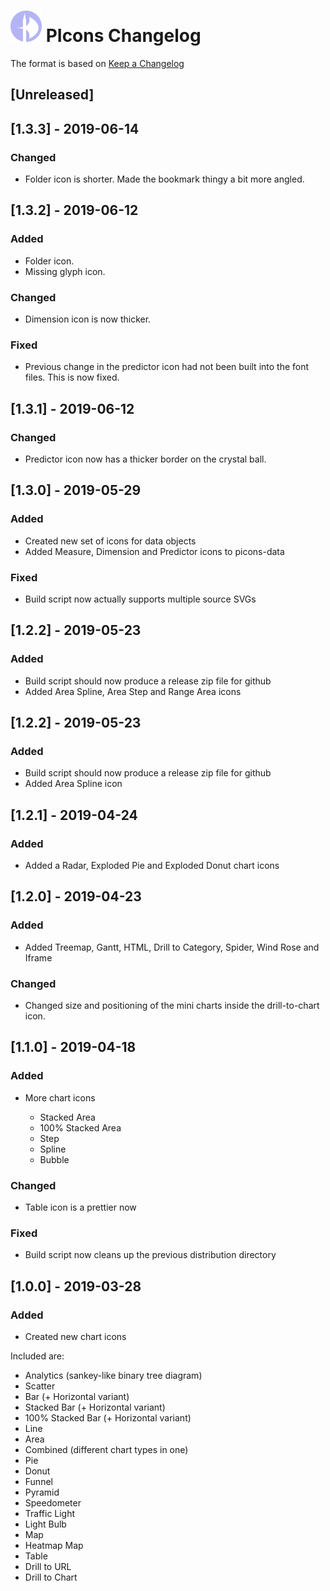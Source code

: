 # ![PIcons Logo](images/picons-logo-small.png) PIcons Changelog

The format is based on [Keep a Changelog](https://keepachangelog.com/en/1.0.0/)

## [Unreleased]

## [1.3.3] - 2019-06-14
### Changed
- Folder icon is shorter. Made the bookmark thingy a bit more angled.

## [1.3.2] - 2019-06-12
### Added
- Folder icon.
- Missing glyph icon.

### Changed
- Dimension icon is now thicker.

### Fixed
- Previous change in the predictor icon had not been built into the font files. This is now fixed.

## [1.3.1] - 2019-06-12
### Changed
- Predictor icon now has a thicker border on the crystal ball.

## [1.3.0] - 2019-05-29
### Added
- Created new set of icons for data objects
- Added Measure, Dimension and Predictor icons to picons-data

### Fixed
- Build script now actually supports multiple source SVGs

## [1.2.2] - 2019-05-23
### Added
- Build script should now produce a release zip file for github
- Added Area Spline, Area Step and Range Area icons


## [1.2.2] - 2019-05-23
### Added
- Build script should now produce a release zip file for github
- Added Area Spline icon

## [1.2.1] - 2019-04-24
### Added
- Added a Radar, Exploded Pie and Exploded Donut chart icons

## [1.2.0] - 2019-04-23
### Added
- Added Treemap, Gantt, HTML, Drill to Category, Spider, Wind Rose and Iframe

### Changed
- Changed size and positioning of the mini charts inside the drill-to-chart icon.

## [1.1.0] - 2019-04-18
### Added
- More chart icons

  * Stacked Area
  * 100% Stacked Area
  * Step
  * Spline
  * Bubble

### Changed
- Table icon is a prettier now

### Fixed
- Build script now cleans up the previous distribution directory

## [1.0.0] - 2019-03-28
### Added
- Created new chart icons

Included are:

 * Analytics (sankey-like binary tree diagram)
 * Scatter
 * Bar (+ Horizontal variant)
 * Stacked Bar (+ Horizontal variant)
 * 100% Stacked Bar (+ Horizontal variant)
 * Line
 * Area
 * Combined (different chart types in one)
 * Pie
 * Donut
 * Funnel
 * Pyramid
 * Speedometer
 * Traffic Light
 * Light Bulb
 * Map
 * Heatmap Map
 * Table
 * Drill to URL
 * Drill to Chart
